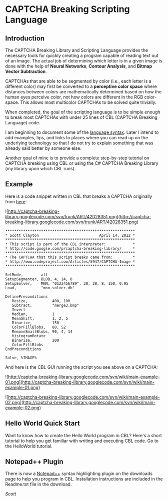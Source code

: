 # CAPTCHA Breaking Scripting Language #

## Introduction ##

The CAPTCHA Breaking Library and Scripting Language provides the necessary tools for quickly creating a program capable of reading text out of an image. The actual job of determining which letter is in a given image is done with the help of **Neural Networks**, **Contour Analysis**, and **Bitmap Vector Subtraction**.

CAPTCHAs that are able to be segmented by color (i.e., each letter is a different color) may first be converted to a **perceptive color space** where distances between colors are mathematically determined based on how the human eyes perceive color, not how colors are different in the RGB color-space. This allows most multicolor CAPTCHAs to be solved quite trivially.

When completed, the goal of the scripting language is to be simple enough to break most CAPTCHAs with under 25 lines of CBL (CAPTCHA Breaking Language) code.

I am beginning to document some of the [language syntax](Syntax.md). Later I intend to add examples, tips, and links to places where you can read up on the underlying technology so that I do not try to explain something that was already said better by someone else.

Another goal of mine is to provide a complete step-by-step tutorial on CAPTCHA breaking using CBL or using the C# CAPTCHA Breaking Library (my library upon which CBL runs).

## Example ##

Here is a code snippet written in CBL that breaks a CAPTCHA originally from [here](http://www.codeproject.com/Articles/5947/CAPTCHA-Imag):

![http://captcha-breaking-library.googlecode.com/svn/trunk/ART/42028351.png](http://captcha-breaking-library.googlecode.com/svn/trunk/ART/42028351.png)

```
**********************************************************
* Scott Clayton                           April 14, 2012 *
**********************************************************
* This script is part of the CBL interpreter:            *
* http://code.google.com/p/captcha-breaking-library/     *
**********************************************************
* The CAPTCHA that this script breaks came from:         *
* http://www.codeproject.com/Articles/5947/CAPTCHA-Image *
**********************************************************

SetMode,        all
SetupSegmenter, BLOB, 4, 14, 8
SetupSolver,    MNN, "0123456789", 20, 20, 8, 150, 0.95
Load,           "mnn.solver.db"

DefinePreconditions
   Resize,           400, 100
   Subtract,         "merge3.bmp"
   Invert
   Median,           1
   MeanShift,        1, 2, 5
   Binarize,         150
   ColorFillBlobs,   80, 52
   RemoveSmallBlobs, 90, 4, 14
   HistogramRotate
   Binarize,         200
   ColorFillBlobs
EndPreconditions

Solve, %IMAGE%
```

And here is the CBL GUI running the script you see above on a CAPTCHA:

![http://captcha-breaking-library.googlecode.com/svn/wiki/main-example-01.png](http://captcha-breaking-library.googlecode.com/svn/wiki/main-example-01.png)

![http://captcha-breaking-library.googlecode.com/svn/wiki/main-example-02.png](http://captcha-breaking-library.googlecode.com/svn/wiki/main-example-02.png)

## Hello World Quick Start ##

Want to know how to create the Hello World program in CBL? Here's a short tutorial to help you get familiar with writing and executing CBL code. Go to the HelloWorld tutorial.

## Notepad++ Plugin ##

There is now a [Notepad++](http://notepad-plus-plus.org/) syntax highlighting plugin on the downloads page to help you program in CBL. Installation instructions are included in the Readme.txt file in the download.


_Scott_